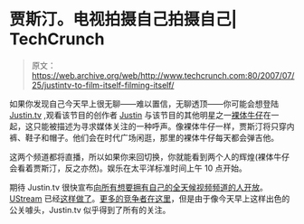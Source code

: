 # 贾斯汀。电视拍摄自己拍摄自己| TechCrunch

> 原文：<https://web.archive.org/web/http://www.techcrunch.com:80/2007/07/25/justintv-to-film-itself-filming-itself/>

 [](https://web.archive.org/web/20160913204528/http://www.techcrunch.com/2007/03/19/kiko-guys-back-as-reality-tv-stars/) 如果你发现自己今天早上很无聊——难以置信，无聊透顶——你可能会想登陆 [Justin.tv](https://web.archive.org/web/20160913204528/http://www.techcrunch.com/2007/03/19/kiko-guys-back-as-reality-tv-stars/) ,观看该节目的创作者 [Justin](https://web.archive.org/web/20160913204528/http://www.justin.tv/justin) 与该节目的其他明星之一[裸体牛仔](https://web.archive.org/web/20160913204528/http://www.justin.tv/nakedcowboy)在一起，这只能被描述为寻求媒体关注的一种呼声。像裸体牛仔一样，贾斯汀将只穿内裤、鞋子和帽子。他们会在时代广场闲逛，那里的裸体牛仔每天都会弹吉他。

这两个频道都将直播，所以如果你来回切换，你就能看到两个人的辉煌(裸体牛仔会看着贾斯汀，反之亦然)。娱乐在太平洋标准时间上午 10 点开始。

期待 Justin.tv 很快宣布[向所有想要拥有自己的全天候视频频道的人开放](https://web.archive.org/web/20160913204528/http://www.techcrunch.com/2007/05/22/justin-tv-network-launches-more-shows-to-come/)。 [UStream](https://web.archive.org/web/20160913204528/http://www.crunchbase.com/company/ustream) 已经[这样做了](https://web.archive.org/web/20160913204528/http://www.techcrunch.com/2007/03/26/build-your-own-justintv-with-ustream/)。[更多的竞争者在这里](https://web.archive.org/web/20160913204528/http://www.techcrunch.com/2007/06/22/will-live-video-catch-on-like-youtube/)，但是由于像今天早上这样出色的公关噱头，Justin.tv 似乎得到了所有的关注。